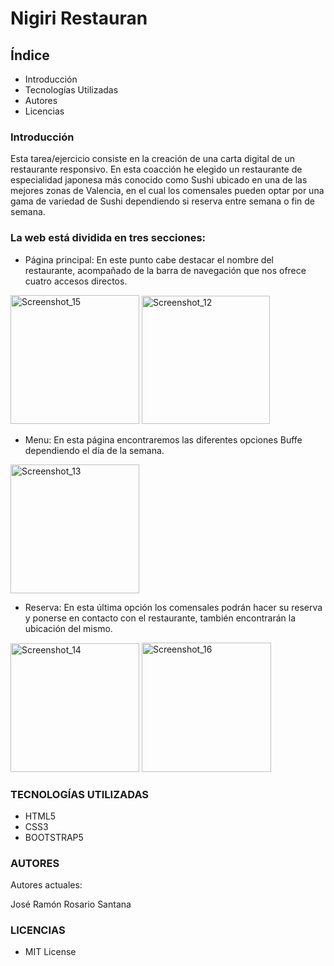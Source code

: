 # Nigiri Restauran

## Índice

* Introducción
* Tecnologías Utilizadas
* Autores
* Licencias

### Introducción

Esta tarea/ejercicio consiste en la creación de una carta digital de un restaurante responsivo. En esta coacción he elegido un restaurante de especialidad japonesa más conocido como Sushi ubicado en una de las mejores zonas de Valencia, en el cual los comensales pueden optar por una gama de variedad de Sushi dependiendo si reserva entre semana o fin de semana.

### La web está dividida en tres secciones:
- Página principal: En este punto cabe destacar el nombre del restaurante, acompañado de la barra de navegación que nos ofrece cuatro accesos directos.

<img width="206" alt="Screenshot_15" src="https://user-images.githubusercontent.com/118629906/215612859-abe6221e-339a-49a1-a0dd-9e0835a8b5d1.png">
<img width="205" alt="Screenshot_12" src="https://user-images.githubusercontent.com/118629906/215609476-8c1eae5a-c9df-4cb9-a2e0-8ed9e1c68871.png">


- Menu: En esta página encontraremos las diferentes opciones Buffe dependiendo el día de la semana.

<img width="206" alt="Screenshot_13" src="https://user-images.githubusercontent.com/118629906/215610067-4872822f-51d7-4479-a320-bc840bdb932a.png">


- Reserva: En esta última opción los comensales podrán hacer su reserva y ponerse en contacto con el restaurante, también encontrarán la ubicación del mismo.


<img width="206" alt="Screenshot_14" src="https://user-images.githubusercontent.com/118629906/215610965-f2194dfc-a4c7-46e2-9bb2-f03803710d28.png">
<img width="207" alt="Screenshot_16" src="https://user-images.githubusercontent.com/118629906/215611030-d351dcef-69cf-4a15-ae01-f21db93a0150.png">


### TECNOLOGÍAS UTILIZADAS

- HTML5
- CSS3
- BOOTSTRAP5

### AUTORES

Autores actuales:

José Ramón Rosario Santana

### LICENCIAS

* MIT License






